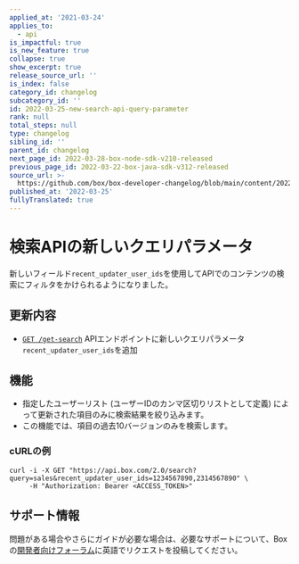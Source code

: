 ```yaml
---
applied_at: '2021-03-24'
applies_to:
  - api
is_impactful: true
is_new_feature: true
collapse: true
show_excerpt: true
release_source_url: ''
is_index: false
category_id: changelog
subcategory_id: ''
id: 2022-03-25-new-search-api-query-parameter
rank: null
total_steps: null
type: changelog
sibling_id: ''
parent_id: changelog
next_page_id: 2022-03-28-box-node-sdk-v210-released
previous_page_id: 2022-03-22-box-java-sdk-v312-released
source_url: >-
  https://github.com/box/box-developer-changelog/blob/main/content/2022/03-25-new-search-api-query-parameter.md
published_at: '2022-03-25'
fullyTranslated: true
---
```

# 検索APIの新しいクエリパラメータ

新しいフィールド`recent_updater_user_ids`を使用してAPIでのコンテンツの検索にフィルタをかけられるようになりました。

<!-- more -->

## 更新内容

* [`GET /get-search`][2] APIエンドポイントに新しいクエリパラメータ`recent_updater_user_ids`を追加

## 機能

* 指定したユーザーリスト (ユーザーIDのカンマ区切りリストとして定義) によって更新された項目のみに検索結果を絞り込みます。
* この機能では、項目の過去10バージョンのみを検索します。

### cURLの例

```curl
curl -i -X GET "https://api.box.com/2.0/search?query=sales&recent_updater_user_ids=1234567890,2314567890" \
     -H "Authorization: Bearer <ACCESS_TOKEN>"
```

## サポート情報

問題がある場合やさらにガイドが必要な場合は、必要なサポートについて、Boxの[開発者向けフォーラム][1]に英語でリクエストを投稿してください。

[1]: https://support.box.com/hc/en-us/community/topics/360001932973-Platform-and-Developer-Forum

[2]: e://get-search/#param-recent_updater_user_ids
